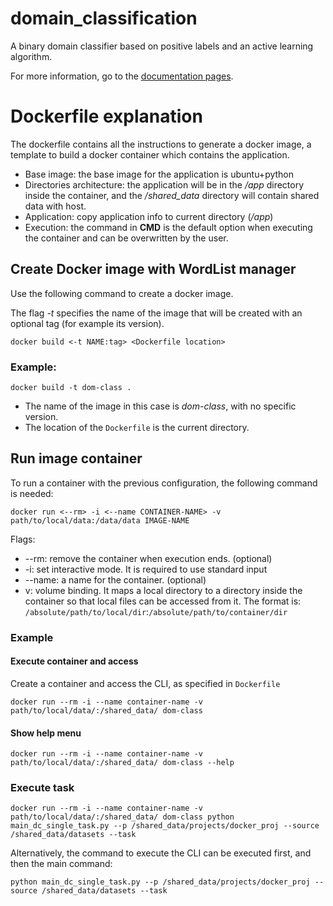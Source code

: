 # domain_classification
A binary domain classifier based on positive labels and an active learning algorithm.

For more information, go to the [documentation pages](https://intelcomph2020.github.io/domain_classification/index.html).


# Dockerfile explanation
The dockerfile contains all the instructions to generate a docker image, a template to build a docker container which contains the application.

- Base image: the base image for the application is ubuntu+python
- Directories architecture: the application will be in the */app* directory inside the container, and the */shared_data* directory will contain shared data with host.
- Application: copy application info to current directory (*/app*)
- Execution: the command in **CMD** is the default option when executing the container and can be overwritten by the user.


## Create Docker image with WordList manager
Use the following command to create a docker image.

The flag *-t* specifies the name of the image that will be created with an optional tag (for example its version).
```
docker build <-t NAME:tag> <Dockerfile location>
```
### Example:
```
docker build -t dom-class .
```
- The name of the image in this case is *dom-class*, with no specific version.
- The location of the `Dockerfile` is the current directory.

## Run image container
To run a container with the previous configuration, the following command is needed:
```
docker run <--rm> -i <--name CONTAINER-NAME> -v path/to/local/data:/data/data IMAGE-NAME
```
Flags:
- --rm: remove the container when execution ends. (optional)
- -i: set interactive mode. It is required to use standard input
- --name: a name for the container. (optional)
- v: volume binding. It maps a local directory to a directory inside the container so that local files can be accessed from it. The format is:
`/absolute/path/to/local/dir`:`/absolute/path/to/container/dir`


### Example
#### Execute container and access
Create a container and access the CLI, as specified in `Dockerfile`
```
docker run --rm -i --name container-name -v path/to/local/data/:/shared_data/ dom-class
```

#### Show help menu
```
docker run --rm -i --name container-name -v path/to/local/data/:/shared_data/ dom-class --help
```

### Execute task
```
docker run --rm -i --name container-name -v path/to/local/data/:/shared_data/ dom-class python main_dc_single_task.py --p /shared_data/projects/docker_proj --source /shared_data/datasets --task 
```
Alternatively, the command to execute the CLI can be executed first, and then the main command:
```
python main_dc_single_task.py --p /shared_data/projects/docker_proj --source /shared_data/datasets --task 
```
